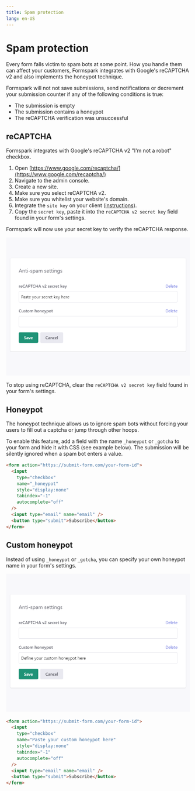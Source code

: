 ```yaml
---
title: Spam protection
lang: en-US
---
```


# Spam protection

Every form falls victim to spam bots at some point. How you handle them can affect your customers, Formspark integrates with Google's reCAPTCHA v2 and also implements the honeypot technique.

Formspark will not not save submissions, send notifications or decrement your submission counter if any of the following conditions is true:

- The submission is empty
- The submission contains a honeypot
- The reCAPTCHA verification was unsuccessful

## reCAPTCHA

Formspark integrates with Google's reCAPTCHA v2 "I'm not a robot" checkbox.

1. Open [https://www.google.com/recaptcha/](https://www.google.com/recaptcha/)
2. Navigate to the admin console.
3. Create a new site.
4. Make sure you select reCAPTCHA v2.
5. Make sure you whitelist your website's domain.
6. Integrate the `site key` on your client ([instructions](https://developers.google.com/recaptcha/docs/display)).
7. Copy the `secret key`, paste it into the `reCAPTCHA v2 secret key` field found in your form's settings.

Formspark will now use your secret key to verify the reCAPTCHA response.

![reCAPTCHA](../.vuepress/public/recaptcha.png)

To stop using reCAPTCHA, clear the `reCAPTCHA v2 secret key` field found in your form's settings.

## Honeypot

The honeypot technique allows us to ignore spam bots without forcing your users to fill out a captcha or jump through other hoops.

To enable this feature, add a field with the name `_honeypot` or `_gotcha` to your form and hide it with CSS (see example below). The submission will be silently ignored when a spam bot enters a value.

```html
<form action="https://submit-form.com/your-form-id">
  <input
    type="checkbox"
    name="_honeypot"
    style="display:none"
    tabindex="-1"
    autocomplete="off"
  />
  <input type="email" name="email" />
  <button type="submit">Subscribe</button>
</form>
```

## Custom honeypot

Instead of using `_honeypot` or `_gotcha`, you can specify your own honeypot name in your form's settings.

![Custom honeypot](../.vuepress/public/custom-honeypot.png)

```html
<form action="https://submit-form.com/your-form-id">
  <input
    type="checkbox"
    name="Paste your custom honeypot here"
    style="display:none"
    tabindex="-1"
    autocomplete="off"
  />
  <input type="email" name="email" />
  <button type="submit">Subscribe</button>
</form>
```
